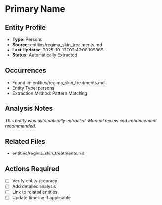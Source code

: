# Primary Name

## Entity Profile
- **Type**: Persons
- **Source**: entities/regima_skin_treatments.md
- **Last Updated**: 2025-10-12T03:42:06.195865
- **Status**: Automatically Extracted

## Occurrences
- Found in: entities/regima_skin_treatments.md
- Entity Type: persons
- Extraction Method: Pattern Matching

## Analysis Notes
*This entity was automatically extracted. Manual review and enhancement recommended.*

## Related Files
- entities/regima_skin_treatments.md

## Actions Required
- [ ] Verify entity accuracy
- [ ] Add detailed analysis
- [ ] Link to related entities
- [ ] Update timeline if applicable
